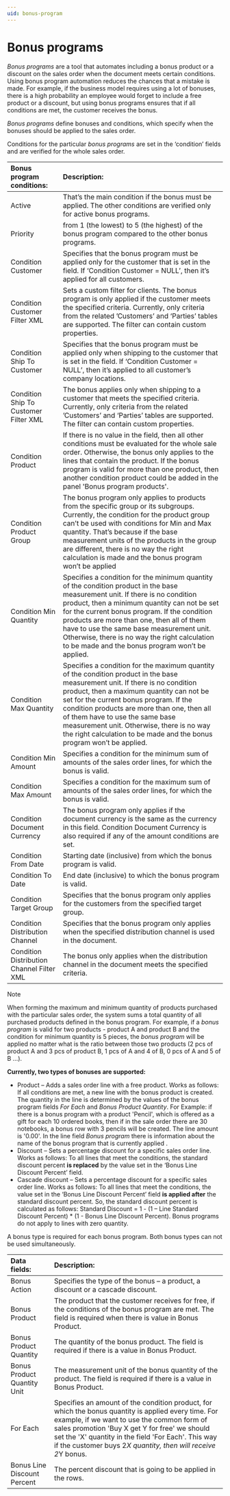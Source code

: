 ```yaml
---
uid: bonus-program
---
```


# Bonus programs

*Bonus programs* are a tool that automates including a bonus product or a discount on the sales order when the document meets certain conditions. Using bonus program automation reduces the chances that a mistake is made. For example, if the business model requires using a lot of bonuses, there is a high probability an employee would forget to include a free product or a discount, but using bonus programs ensures that if all conditions are met, the customer receives the bonus.

*Bonus programs* define bonuses and conditions, which specify when the bonuses should be applied to the sales order.

Conditions for the particular *bonus programs* are set in the ‘condition’ fields and are verified for the whole sales order.

|Bonus program conditions: |Description:
|:----|:----|    
|Active|That’s the main condition if the bonus must be applied. The other conditions are verified only for active bonus programs.
|Priority|from 1 (the lowest) to 5 (the highest) of the bonus program compared to the other bonus programs.
|Condition Customer|Specifies that the bonus program must be applied only for the customer that is set in the field. If ‘Condition Customer = NULL’, then it’s applied for all customers.
|Condition Customer Filter XML| Sets a custom filter for clients. The bonus program is only applied if the customer meets the specified criteria. Currently, only criteria from the related ’Customers’ and ‘Parties’ tables are supported. The filter can contain custom properties.
|Condition Ship To Customer|Specifies that the bonus program must be applied only when shipping to the customer that is set in the field. If ‘Condition Customer = NULL’, then it’s applied to all customer’s company locations.
|Condition Ship To Customer Filter XML| The bonus applies only when shipping to a customer that meets the specified criteria. Currently, only criteria from the related ’Customers’ and ‘Parties’ tables are supported. The filter can contain custom properties.
|Condition Product|If there is no value in the field, then all other conditions must be evaluated for the whole sale order. Otherwise, the bonus only applies to the lines that contain the product. If the bonus program is valid for more than one product, then another condition product could be added in the panel 'Bonus program products'.
|Condition Product Group|The bonus program only applies to products from the specific group or its subgroups.  Currently, the condition for the product group can’t be used with conditions for Min and Max quantity. That’s because if the base measurement units of the products in the group are different, there is no way the right calculation is made and the bonus program won’t be applied
|Condition Min Quantity|Specifies a condition for the minimum quantity of the condition product in the base measurement unit. If there is no condition product, then a minimum quantity can not be set for the current bonus program. If the condition products are more than one, then all of them have to use the same base measurement unit. Otherwise, there is no way the right calculation to be made and the bonus program won’t be applied. 
|Condition Max Quantity|Specifies a condition for the maximum quantity of the condition product in the base measurement unit. If there is no condition product, then a maximum quantity can not be set for the current bonus program. If the condition products are more than one, then all of them have to use the same base measurement unit. Otherwise, there is no way the right calculation to be made and the bonus program won’t be applied.
|Condition Min Amount|Specifies a condition for the minimum sum of amounts of the sales order lines, for which the bonus is valid.
|Condition Max Amount|Specifies a condition for the maximum sum of amounts of the sales order lines, for which the bonus is valid.
|Condition Document Currency |The bonus program only applies if the document currency is the same as the currency in this field. Condition Document Currency is also required if any of the amount conditions are set.
|Condition From Date|Starting date (inclusive) from which the bonus program is valid.
|Condition To Date|End date (inclusive) to which the bonus program is valid.
|Condition Target Group|Specifies that the bonus program only applies for the customers from the specified target group.
|Condition Distribution Channel|Specifies that the bonus program only applies when the specified distribution channel is used in the document.
|Condition Distribution Channel Filter XML |The bonus only applies when the distribution channel in the document meets the specified criteria.

> [!NOTE]
> When forming the maximum and minimum quantity of products purchased with the particular sales order, the system sums a total quantity of all purchased products defined in the bonus program. For example, if a *bonus program* is valid for two products - product A and product B and the condition for minimum quantity is 5 pieces, the *bonus program* will be applied no matter what is the ratio between those two products (2 pcs of product A and 3 pcs of product B, 1 pcs of A and 4 of B, 0 pcs of A and 5 of B …).

**Currently, two types of bonuses are supported:**
- Product – Аdds a sales order line with a free product. Works as follows: If all conditions are met, a new line with the bonus product is created. The quantity in the line is determined by the values of the bonus program fields *For Each* and *Bonus Product Quantity*. For Example: if there is a bonus program with a product 'Pencil', which is offered as a gift for each 10 ordered books, then if in the sale order there are 30 notebooks, a bonus row with 3 pencils will be created. The line amount is '0.00'. In the line field *Bonus program* there is information about the name of the bonus program that is currently applied .  
- Discount – Sets a percentage discount for a specific sales order line. Works as follows: To all lines that meet the conditions, the standard discount percent **is replaced** by the value set in the ‘Bonus Line Discount Percent’ field.
- Cascade discount – Sets a percentage discount for a specific sales order line. Works as follows: To all lines that meet the conditions, the value set in the ‘Bonus Line Discount Percent’ field **is applied after** the standard discount percent. So, the standard discount percent is calculated as follows: Standard Discount = 1 - (1 – Line Standard Discount Percent) * (1 - Bonus Line Discount Percent). Bonus programs do not apply to lines with zero quantity.

A bonus type is required for each bonus program. Both bonus types can not be used simultaneously.

|Data fields:|Description:
|:----|:----|
|Bonus Action|Specifies the type of the bonus – a product, a discount or a cascade discount.
|Bonus Product|The product that the customer receives for free, if the conditions of the bonus program are met. The field is required when there is value in Bonus Product.
|Bonus Product Quantity|The quantity of the bonus product. The field is required if there is a value in Bonus Product.
|Bonus Product Quantity Unit|The measurement unit of the bonus quantity of the product. The field is required if there is a value in Bonus Product.
|For Each|Specifies an amount of the condition product, for which the bonus quantity is applied every time. For example, if we want to use the common form of sales promotion 'Buy X get Y for free' we should set the 'X' quantity in the field 'For Each'. This way if the customer buys 2*Х quantity, then will receive 2*Y bonus.
|Bonus Line Discount Percent|The percent discount that is going to be applied in the rows.
